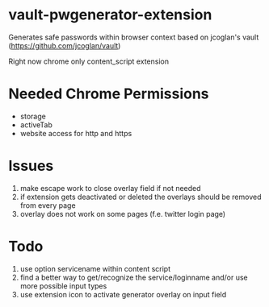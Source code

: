 vault-pwgenerator-extension
===========================

Generates safe passwords within browser context based on jcoglan's vault (https://github.com/jcoglan/vault)

Right now chrome only content_script extension

Needed Chrome Permissions
=========================
* storage
* activeTab
* website access for http and https

Issues
=======
1) make escape work to close overlay field if not needed
2) if extension gets deactivated or deleted the overlays should be removed from every page
3) overlay does not work on some pages (f.e. twitter login page)

Todo
======
1) use option servicename within content script
2) find a better way to get/recognize the service/loginname and/or use more possible input types
3) use extension icon to activate generator overlay on input field